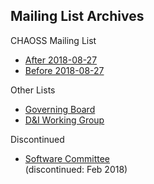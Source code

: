 
## Mailing List Archives

CHAOSS Mailing List  
- [After 2018-08-27](https://lists.linuxfoundation.org/pipermail/chaoss/)  
- [Before 2018-08-27](https://lists.linuxfoundation.org/pipermail/oss-health-metrics/)

Other Lists  
- [Governing Board](https://lists.linuxfoundation.org/pipermail/chaoss-members/)
- [D&I Working Group](https://lists.linuxfoundation.org/pipermail/chaoss-diversity-inclusion/)

Discontinued  
- [Software Committee](https://lists.linuxfoundation.org/pipermail/chaoss-software/)  
(discontinued: Feb 2018)
